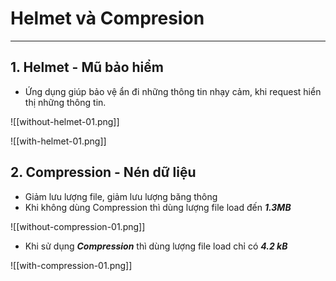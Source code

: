 
# Helmet và Compresion
---
## 1. Helmet - Mũ bảo hiểm
- Ứng dụng giúp bảo vệ ẩn đi những thông tin nhạy cảm, khi request hiển thị những thông tin.

![[without-helmet-01.png]]

![[with-helmet-01.png]]

## 2. Compression - Nén dữ liệu
- Giảm lưu lượng file, giảm lưu lượng băng thông
- Khi không dùng Compression thì dùng lượng file load đến ***1.3MB***

![[without-compression-01.png]]

- Khi sử dụng ***Compression*** thì dùng lượng file load chỉ có ***4.2 kB***

![[with-compression-01.png]]

